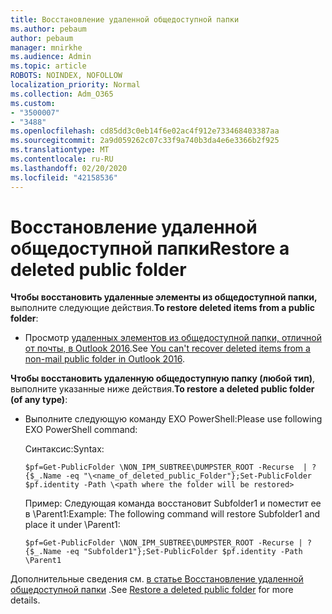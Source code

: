 ```yaml
---
title: Восстановление удаленной общедоступной папки
ms.author: pebaum
author: pebaum
manager: mnirkhe
ms.audience: Admin
ms.topic: article
ROBOTS: NOINDEX, NOFOLLOW
localization_priority: Normal
ms.collection: Adm_O365
ms.custom:
- "3500007"
- "3488"
ms.openlocfilehash: cd85dd3c0eb14f6e02ac4f912e733468403387aa
ms.sourcegitcommit: 2a9d059262c07c33f9a740b3da4e6e3366b2f925
ms.translationtype: MT
ms.contentlocale: ru-RU
ms.lasthandoff: 02/20/2020
ms.locfileid: "42158536"
---
```

# <a name="restore-a-deleted-public-folder"></a><span data-ttu-id="30521-102">Восстановление удаленной общедоступной папки</span><span class="sxs-lookup"><span data-stu-id="30521-102">Restore a deleted public folder</span></span>

<span data-ttu-id="30521-103">**Чтобы восстановить удаленные элементы из общедоступной папки,** выполните следующие действия.</span><span class="sxs-lookup"><span data-stu-id="30521-103">**To restore deleted items from a public folder**:</span></span>

- <span data-ttu-id="30521-104">Просмотр [удаленных элементов из общедоступной папки, отличной от почты, в Outlook 2016](https://aka.ms/pfrec).</span><span class="sxs-lookup"><span data-stu-id="30521-104">See [You can't recover deleted items from a non-mail public folder in Outlook 2016](https://aka.ms/pfrec).</span></span>
 
<span data-ttu-id="30521-105">**Чтобы восстановить удаленную общедоступную папку (любой тип)**, выполните указанные ниже действия.</span><span class="sxs-lookup"><span data-stu-id="30521-105">**To restore a deleted public folder (of any type)**:</span></span> 

- <span data-ttu-id="30521-106">Выполните следующую команду EXO PowerShell:</span><span class="sxs-lookup"><span data-stu-id="30521-106">Please use following EXO PowerShell command:</span></span>

    <span data-ttu-id="30521-107">Синтаксис:</span><span class="sxs-lookup"><span data-stu-id="30521-107">Syntax:</span></span>

     `$pf=Get-PublicFolder \NON_IPM_SUBTREE\DUMPSTER_ROOT -Recurse  | ?{$_.Name -eq "\<name_of_deleted_public_Folder"};Set-PublicFolder $pf.identity -Path \<path where the folder will be restored>`

    <span data-ttu-id="30521-108">Пример: Следующая команда восстановит Subfolder1 и поместит ее в \Parent1:</span><span class="sxs-lookup"><span data-stu-id="30521-108">Example: The following command will restore Subfolder1 and place it under \Parent1:</span></span>

    `$pf=Get-PublicFolder \NON_IPM_SUBTREE\DUMPSTER_ROOT -Recurse | ?{$_.Name -eq "Subfolder1"};Set-PublicFolder $pf.identity -Path \Parent1`

<span data-ttu-id="30521-109">Дополнительные сведения см. [в статье Восстановление удаленной общедоступной папки](https://docs.microsoft.com/exchange/collaboration-exo/public-folders/restore-deleted-public-folder) .</span><span class="sxs-lookup"><span data-stu-id="30521-109">See [Restore a deleted public folder](https://docs.microsoft.com/exchange/collaboration-exo/public-folders/restore-deleted-public-folder) for more details.</span></span>
